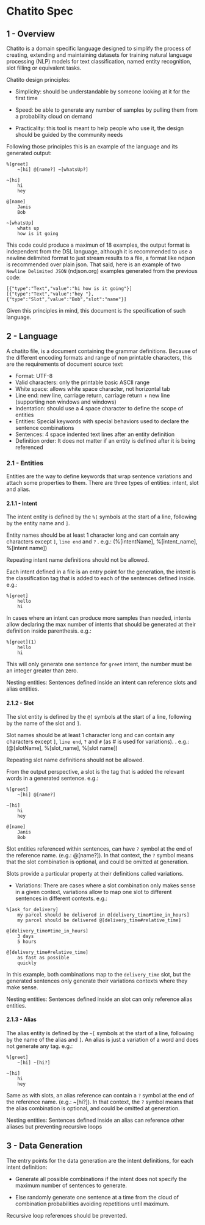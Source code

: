 # Chatito Spec

## 1 -  Overview

Chatito is a domain specific language designed to simplify the process of creating, extending and maintaining
datasets for training natural language processing (NLP) models for text classification, named entity recognition, slot filling or equivalent tasks.

Chatito design principles:

- Simplicity: should be understandable by someone looking at it for the first time

- Speed: be able to generate any number of samples by pulling them from a  probability cloud on demand

- Practicality: this tool is meant to help people who use it, the design should be guided by the community needs

Following those principles this is an example of the language and its generated output:

```
%[greet]
    ~[hi] @[name?] ~[whatsUp?]

~[hi]
    hi
    hey

@[name]
    Janis
    Bob

~[whatsUp]
    whats up
    how is it going
```

This code could produce a maximun of 18 examples, the output format is independent from the DSL language,
although it is recommended to use a newline delimited format to just stream results to a file, a format like ndjson is recommended over plain json.
That said, here is an example of two `Newline Delimited JSON` (ndjson.org) examples generated from the previous code:

```
[{"type":"Text","value":"hi how is it going"}]
[{"type":"Text","value":"hey "},{"type":"Slot","value":"Bob","slot":"name"}]
```

Given this principles in mind, this document is the specification of such language.

## 2 - Language

A chatito file, is a document containing the grammar definitions. Because of the different encoding formats and range of
non printable characters, this are the requirements of document source text:

- Format: UTF-8
- Valid characters: only the printable basic ASCII range
- White space: allows white space character, not horizontal tab
- Line end: new line, carriage return, carriage return + new line (supporting non windows and windows)
- Indentation: should use a 4 space character to define the scope of entities
- Entities: Special keywords with special behaviors used to declare the sentence combinations
- Sentences: 4 space indented text lines after an entity definition
- Definition order: It does not matter if an entity is defined after it is being referenced

### 2.1 - Entities
Entities are the way to define keywords that wrap sentence variations and attach some properties to them.
There are three types of entities: intent, slot and alias.

#### 2.1.1 - Intent

The intent entity is defined by the `%[` symbols at the start of a line, following by the entity name and `]`.

Entity names should be at least 1 character long and can contain any characters except `]`, `line end` and `?`
. e.g.: (%[intentName], %[intent_name], %[intent name])

Repeating intent name definitions should not be allowed.

Each intent defined in a file is an entry point for the generation, the intent is the classification tag that is
added to each of the sentences defined inside. e.g.:

```
%[greet]
    hello
    hi
```

In cases where an intent can produce more samples than needed, intents allow declaring the max number of
intents that should be generated at their definition inside parenthesis. e.g.:

```
%[greet](1)
    hello
    hi
```

This will only generate one sentence for `greet` intent, the number must be an integer greater than zero.

Nesting entities: Sentences defined inside an intent can reference slots and alias entities.

#### 2.1.2 - Slot
The slot entity is defined by the `@[` symbols at the start of a line, following by the name of the slot and `]`.

Slot names should be at least 1 character long and can contain any characters except `]`, `line end`, `?` and `#` (as # is used for variations).
. e.g.: (@[slotName], %[slot_name], %[slot name])

Repeating slot name definitions should not be allowed.

From the output perspective, a slot is the tag that is added the relevant words in a generated sentence. e.g.:

```
%[greet]
    ~[hi] @[name?]

~[hi]
    hi
    hey

@[name]
    Janis
    Bob
```

Slot entities referenced within sentences, can have `?` symbol at the end of the reference name. (e.g.: @[name?]).
In that context, the `?` symbol means that the slot combination is optional, and could be omitted at generation.

Slots provide a particular property at their definitions called variations.

- Variations: There are cases where a slot combination only makes sense in a given context, variations allow to map one slot to different sentences in different contexts. e.g.:

```
%[ask_for_delivery]
    my parcel should be delivered in @[delivery_time#time_in_hours]
    my parcel should be delivered @[delivery_time#relative_time]

@[delivery_time#time_in_hours]
    3 days
    5 hours

@[delivery_time#relative_time]
    as fast as possible
    quickly
```

In this example, both combinations map to the `delivery_time` slot, but 
the generated sentences only generate their variations contexts where they make sense.

Nesting entities: Sentences defined inside an slot can only reference alias entities.

#### 2.1.3 - Alias
The alias entity is defined by the `~[` symbols at the start of a line, following by the name of the alias and `]`.
An alias is just a variation of a word and does not generate any tag. e.g.:

```
%[greet]
    ~[hi] ~[hi?]

~[hi]
    hi
    hey
```

Same as with slots, an alias reference can contain a `?` symbol at the end of the reference name. (e.g.: ~[hi?]).
In that context, the `?` symbol means that the alias combination is optional, and could be omitted at generation.

Nesting entities: Sentences defined inside an alias can reference other aliases but preventing recursive loops

## 3 - Data Generation

The entry points for the data generation are the intent definitions, for each intent definition:

- Generate all possible combinations if the intent does not specify the maximum number of sentences to generate.

- Else randomly generate one sentence at a time from the cloud of combination probabilities avoiding repetitions until maximum.

Recursive loop references should be prevented.
